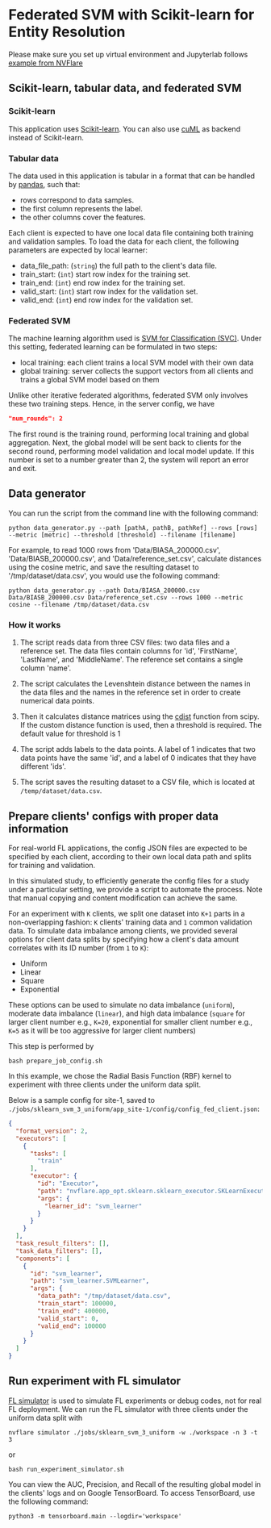# Federated SVM with Scikit-learn for Entity Resolution

Please make sure you set up virtual environment and Jupyterlab follows [example from NVFlare](https://github.com/NVIDIA/NVFlare/blob/main/examples/README.md)


## Scikit-learn, tabular data, and federated SVM
### Scikit-learn
This application uses [Scikit-learn](https://scikit-learn.org/). You can also use [cuML](https://docs.rapids.ai/api/cuml/stable/) as backend instead of Scikit-learn.
### Tabular data
The data used in this application is tabular in a format that can be handled by [pandas](https://pandas.pydata.org/), such that:
- rows correspond to data samples.
- the first column represents the label. 
- the other columns cover the features.    


Each client is expected to have one local data file containing both training and validation samples. 
To load the data for each client, the following parameters are expected by local learner:
- data_file_path: (`string`) the full path to the client's data file. 
- train_start: (`int`) start row index for the training set.
- train_end: (`int`) end row index for the training set.
- valid_start: (`int`) start row index for the validation set.
- valid_end: (`int`) end row index for the validation set.

### Federated SVM
The machine learning algorithm used is [SVM for Classification (SVC)](https://scikit-learn.org/stable/modules/generated/sklearn.svm.SVC.html).
Under this setting, federated learning can be formulated in two steps:
- local training: each client trains a local SVM model with their own data
- global training: server collects the support vectors from all clients and 
  trains a global SVM model based on them

Unlike other iterative federated algorithms, federated SVM only involves 
these two training steps. Hence, in the server config, we have
```json
"num_rounds": 2
```
The first round is the training round, performing local training and global aggregation. 
Next, the global model will be sent back to clients for the second round, 
performing model validation and local model update. 
If this number is set to a number greater than 2, the system will report an error and exit.


## Data generator
You can run the script from the command line with the following command:
```commandline
python data_generator.py --path [pathA, pathB, pathRef] --rows [rows] --metric [metric] --threshold [threshold] --filename [filename]
```
For example, to read 1000 rows from 'Data/BIASA_200000.csv', 'Data/BIASB_200000.csv', and 'Data/reference_set.csv', calculate distances using the cosine metric, and save the resulting dataset to '/tmp/dataset/data.csv', you would use the following command:

```commandline
python data_generator.py --path Data/BIASA_200000.csv Data/BIASB_200000.csv Data/reference_set.csv --rows 1000 --metric cosine --filename /tmp/dataset/data.csv
```
### How it works
1. The script reads data from three CSV files: two data files and a reference set. The data files contain columns for 'id', 'FirstName', 'LastName', and 'MiddleName'. The reference set contains a single column 'name'.

2. The script calculates the Levenshtein distance between the names in the data files and the names in the reference set in order to create numerical data points.

3. Then it calculates distance matrices using the [cdist](https://docs.scipy.org/doc/scipy/reference/generated/scipy.spatial.distance.cdist.html) function from scipy. If the custom distance function is used, then a threshold is required. The default value for threshold is 1

4. The script adds labels to the data points. A label of 1 indicates that two data points have the same 'id', and a label of 0 indicates that they have different 'ids'.

5. The script saves the resulting dataset to a CSV file, which is located at `/temp/dataset/data.csv`.


## Prepare clients' configs with proper data information 
For real-world FL applications, the config JSON files are expected to be 
specified by each client, according to their own local data path and splits for training and validation.

In this simulated study, to efficiently generate the config files for a 
study under a particular setting, we provide a script to automate the process. 
Note that manual copying and content modification can achieve the same.

For an experiment with `K` clients, we split one dataset into `K+1` parts in a non-overlapping fashion: `K` clients' training data and `1` common validation data. 
To simulate data imbalance among clients, we provided several options for client data splits by specifying how a client's data amount correlates with its ID number (from `1` to `K`):
- Uniform
- Linear
- Square
- Exponential

These options can be used to simulate no data imbalance (`uniform`), 
moderate data imbalance (`linear`), and high data imbalance (`square` for 
larger client number e.g., `K=20`, exponential for smaller client number e.g., 
`K=5` as it will be too aggressive for larger client numbers)

This step is performed by 
```commandline
bash prepare_job_config.sh
```
In this example, we chose the Radial Basis Function (RBF) kernel to experiment with three clients under the uniform data split. 

Below is a sample config for site-1, saved to `./jobs/sklearn_svm_3_uniform/app_site-1/config/config_fed_client.json`:
```json
{
  "format_version": 2,
  "executors": [
    {
      "tasks": [
        "train"
      ],
      "executor": {
        "id": "Executor",
        "path": "nvflare.app_opt.sklearn.sklearn_executor.SKLearnExecutor",
        "args": {
          "learner_id": "svm_learner"
        }
      }
    }
  ],
  "task_result_filters": [],
  "task_data_filters": [],
  "components": [
    {
      "id": "svm_learner",
      "path": "svm_learner.SVMLearner",
      "args": {
        "data_path": "/tmp/dataset/data.csv",
        "train_start": 100000,
        "train_end": 400000,
        "valid_start": 0,
        "valid_end": 100000
      }
    }
  ]
}
```

## Run experiment with FL simulator
[FL simulator](https://nvflare.readthedocs.io/en/latest/user_guide/fl_simulator.html) is used to simulate FL experiments or debug codes, not for real FL deployment.
We can run the FL simulator with three clients under the uniform data split with
```commandline
nvflare simulator ./jobs/sklearn_svm_3_uniform -w ./workspace -n 3 -t 3
```
or
```commandline
bash run_experiment_simulator.sh
```
You can view the AUC, Precision, and Recall of the resulting global model in the clients' logs and on Google TensorBoard. To access TensorBoard, use the following command:
```commandline
python3 -m tensorboard.main --logdir='workspace'
```
